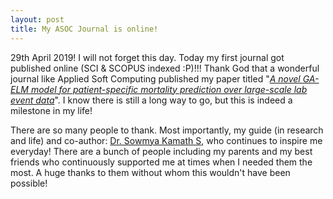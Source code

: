 ```yaml
---
layout: post
title: My ASOC Journal is online!
---
```

<link rel="stylesheet" type="text/css" href="../bootstrap.min.css">
<script type="text/javascript" src="../bootstrap.min.js"></script>
<script type="text/javascript" src="../my_scripts.js"></script>

<style type="text/css">
  .img-thumbnail {
    height: 385px;
  }
</style>

<div class="container">
  <p>29th April 2019! I will not forget this day. Today my first journal got published online (SCI &amp; SCOPUS indexed :P)!!! Thank God that a wonderful journal like Applied Soft Computing published my paper titled "<a href="https://www.sciencedirect.com/science/article/pii/S1568494619302108" target="_blank"><i>A novel GA-ELM model for patient-specific mortality prediction over large-scale lab event data</i></a>". I know there is still a long way to go, but this is indeed a milestone in my life!</p>
  <p>There are so many people to thank. Most importantly, my guide (in research and life) and co-author: <a href="http://infotech.nitk.ac.in/faculty/sowmya-kamath-s" target="_blank">Dr. Sowmya Kamath S</a>, who continues to inspire me everyday! There are a bunch of people including my parents and my best friends who continuously supported me at times when I needed them the most. A huge thanks to them without whom this wouldn't have been possible!</p>
</div>